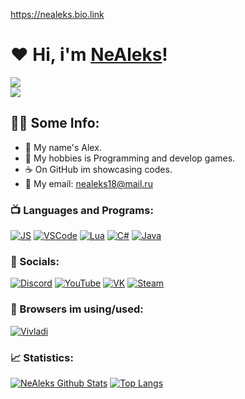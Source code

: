 https://nealeks.bio.link

# ❤ Hi, i'm [NeAleks](https://www.youtube.com/channel/UCK0bRnjFWIVE18HfjXkfbhg)!

[![](https://komarev.com/ghpvc/?username=NeAleks18&logo=github&style=for-the-badge&color=000000)](https://github.com/NeAleks18)
<br />
[![](https://img.shields.io/youtube/channel/subscribers/UCK0bRnjFWIVE18HfjXkfbhg?color=black&label=YouTube%20Subs&logo=youtube&logoColor=red&style=for-the-badge)](https://www.youtube.com/channel/UCK0bRnjFWIVE18HfjXkfbhg)
## 👨‍💻 Some Info:
- 🍕 My name's Alex.
- 🍩 My hobbies is Programming and develop games.
- ☕ On GitHub im showcasing codes.
- 🥪 My email: nealeks18@mail.ru

### 📺 Languages and Programs:

[![JS](https://img.shields.io/badge/-JS-090909?style=for-the-badge&logo=javascript)](https://wikipedia.org/wiki/JavaScript)
[![VSCode](https://img.shields.io/badge/-VSCode-090909?style=for-the-badge&logo=VisualStudio&logoColor=00B6FF)](https://wikipedia.org/wiki/Visual_Studio_Code)
[![Lua](https://img.shields.io/badge/-LUA-090909?style=for-the-badge&logo=Lua)](https://wikipedia.org/wiki/lua)
[![C#](https://img.shields.io/badge/-Csharp-090909?style=for-the-badge&logo=Csharp)](https://en.wikipedia.org/wiki/C_Sharp_(programming_language))
[![Java](https://img.shields.io/badge/-Java-090909?style=for-the-badge&logo=Java)](https://wikipedia.org/wiki/java)

### 🍫 Socials:

<!-- SOCIALS:START -->
[![Discord](https://img.shields.io/badge/-Discord-090909?style=for-the-badge&logo=Discord)](https://discordapp.com/users/401654910875205633/)
[![YouTube](https://img.shields.io/badge/-YouTube-090909?style=for-the-badge&logo=YouTube&logoColor=E50000)](https://www.youtube.com/channel/UCK0bRnjFWIVE18HfjXkfbhg)
[![VK](https://img.shields.io/badge/-VK-090909?style=for-the-badge&logo=VK&logoColor=008CFF)](https://vk.com/nealeks18)
[![Steam](https://img.shields.io/badge/-Steam-090909?style=for-the-badge&logo=Steam&logoColor=0050FF)](https://steamcommunity.com/id/nealeksgm/)
<!-- SOCIALS:END -->

### 🔨 Browsers im using/used:
<!-- BROWSERS:START -->
[![Vivladi](https://img.shields.io/badge/-Vivladi-090909?style=for-the-badge&logo=vivladi&logoColor=FFC700)](https://vivaldi.com/)
<!-- BROWSERS:END -->

### 📈 Statistics:
<!-- STATS:START -->
[![NeAleks Github Stats](https://github-readme-stats.vercel.app/api?username=NeAleks18&count_private=true&hide=contribs&show_icons=true&theme=radical)](https://github.com/NeAleks18)
[![Top Langs](https://github-readme-stats.vercel.app/api/top-langs/?username=NeAleks18&count_private=true&hide=tsql&langs_count=7&theme=radical&layout=compact)](https://github.com/NeAleks18)
<!-- STATS:END -->

<!-- LINKS:START -->
[Bio-Link]: https://nealeks.bio.link
[VK]: https://vk.com/nealeks18
[Discord]: https://discordapp.com/users/401654910875205633/
<!-- LINKS:END -->
